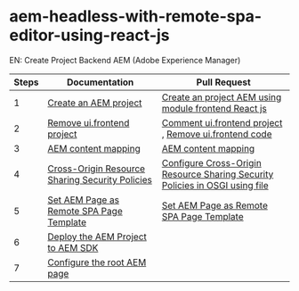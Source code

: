 # aem-headless-with-remote-spa-editor-using-react-js

EN: Create Project Backend AEM (Adobe Experience Manager)

| Steps | Documentation | Pull Request |
| ----- | --------------| -----------  | 
| 1 | [Create an AEM project](https://experienceleague.adobe.com/en/docs/experience-manager-learn/getting-started-with-aem-headless/spa-editor/remote-spa/aem-configure#create-an-aem-project) | [Create an project AEM using module frontend React js](https://github.com/salomao-santos/aem-headless-with-remote-spa-editor-using-react-js/pull/1) | 
| 2 | [Remove ui.frontend project](https://experienceleague.adobe.com/en/docs/experience-manager-learn/getting-started-with-aem-headless/spa-editor/remote-spa/aem-configure#remove-uifrontend-project) | [Comment ui.frontend project  ](https://github.com/salomao-santos/aem-headless-with-remote-spa-editor-using-react-js/pull/2), [  Remove ui.frontend code](https://github.com/salomao-santos/aem-headless-with-remote-spa-editor-using-react-js/pull/3)|
| 3 | [AEM content mapping](https://experienceleague.adobe.com/en/docs/experience-manager-learn/getting-started-with-aem-headless/spa-editor/remote-spa/aem-configure#aem-content-mapping) | [AEM content mapping](https://github.com/salomao-santos/aem-headless-with-remote-spa-editor-using-react-js/pull/4) |
| 4 | [Cross-Origin Resource Sharing Security Policies](https://experienceleague.adobe.com/en/docs/experience-manager-learn/getting-started-with-aem-headless/spa-editor/remote-spa/aem-configure#cross-origin-resource-sharing-security-policies) | [Configure Cross-Origin Resource Sharing Security Policies in OSGI using file](https://github.com/salomao-santos/aem-headless-with-remote-spa-editor-using-react-js/pull/5) |
| 5 | [Set AEM Page as Remote SPA Page Template](https://experienceleague.adobe.com/en/docs/experience-manager-learn/getting-started-with-aem-headless/spa-editor/remote-spa/aem-configure#set-aem-page-as-remote-spa-page-template) | [Set AEM Page as Remote SPA Page Template](https://github.com/salomao-santos/aem-headless-with-remote-spa-editor-using-react-js/pull/6) |
| 6 | [Deploy the AEM Project to AEM SDK](https://experienceleague.adobe.com/en/docs/experience-manager-learn/getting-started-with-aem-headless/spa-editor/remote-spa/aem-configure#deploy-the-aem-project-to-aem-sdk) |
| 7 | [Configure the root AEM page](https://experienceleague.adobe.com/en/docs/experience-manager-learn/getting-started-with-aem-headless/spa-editor/remote-spa/aem-configure#configure-the-root-aem-page)

